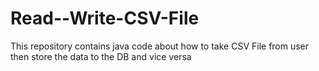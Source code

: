 # Read--Write-CSV-File
This repository contains java code about how to take CSV File from user then store the data to the DB and vice versa
